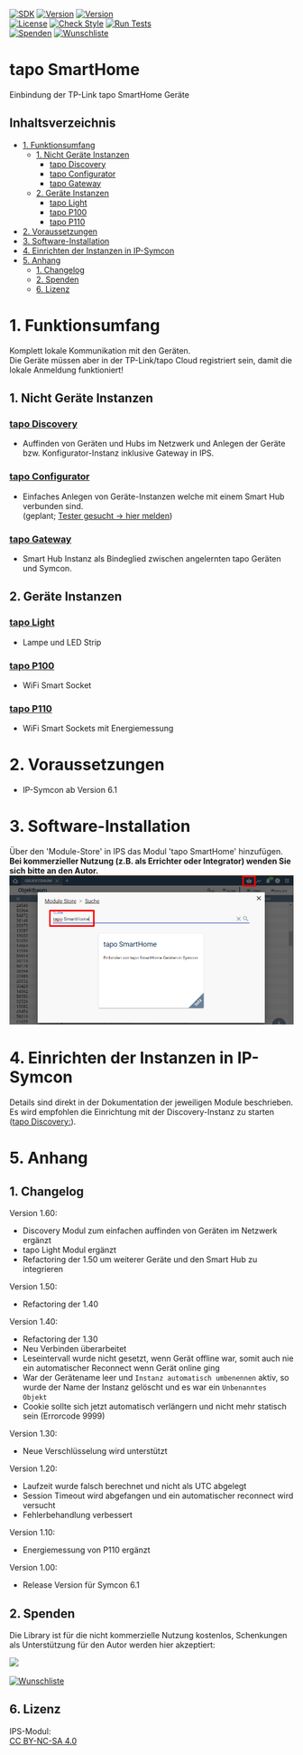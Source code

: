 [![SDK](https://img.shields.io/badge/Symcon-PHPModul-red.svg)](https://www.symcon.de/service/dokumentation/entwicklerbereich/sdk-tools/sdk-php/)
[![Version](https://img.shields.io/badge/Modul%20Version-1.60-blue.svg)](https://community.symcon.de/t/modul-tp-link-tapo-smarthome/131865)
[![Version](https://img.shields.io/badge/Symcon%20Version-6.1%20%3E-green.svg)](https://www.symcon.de/service/dokumentation/installation/migrationen/v60-v61-q1-2022/)  
[![License](https://img.shields.io/badge/License-CC%20BY--NC--SA%204.0-green.svg)](https://creativecommons.org/licenses/by-nc-sa/4.0/)
[![Check Style](https://github.com/Nall-chan/SSHClient/workflows/Check%20Style/badge.svg)](https://github.com/Nall-chan/tapo-SmartHome/actions)
[![Run Tests](https://github.com/Nall-chan/SSHClient/workflows/Run%20Tests/badge.svg)](https://github.com/Nall-chan/tapo-SmartHome/actions)  
[![Spenden](https://www.paypalobjects.com/de_DE/DE/i/btn/btn_donate_SM.gif)](#2-spenden)
[![Wunschliste](https://img.shields.io/badge/Wunschliste-Amazon-ff69fb.svg)](#2-spenden)  

# tapo SmartHome <!-- omit in toc -->
Einbindung der TP-Link tapo SmartHome Geräte

## Inhaltsverzeichnis <!-- omit in toc -->

- [1. Funktionsumfang](#1-funktionsumfang)
  - [1. Nicht Geräte Instanzen](#1-nicht-geräte-instanzen)
    - [tapo Discovery](#tapo-discovery)
    - [tapo Configurator](#tapo-configurator)
    - [tapo Gateway](#tapo-gateway)
  - [2. Geräte Instanzen](#2-geräte-instanzen)
    - [tapo Light](#tapo-light)
    - [tapo P100](#tapo-p100)
    - [tapo P110](#tapo-p110)
- [2. Voraussetzungen](#2-voraussetzungen)
- [3. Software-Installation](#3-software-installation)
- [4. Einrichten der Instanzen in IP-Symcon](#4-einrichten-der-instanzen-in-ip-symcon)
- [5. Anhang](#5-anhang)
  - [1. Changelog](#1-changelog)
  - [2. Spenden](#2-spenden)
  - [6. Lizenz](#6-lizenz)

# 1. Funktionsumfang

 Komplett lokale Kommunikation mit den Geräten.  
 Die Geräte müssen aber in der TP-Link/tapo Cloud registriert sein, damit die lokale Anmeldung funktioniert!

## 1. Nicht Geräte Instanzen

### [tapo Discovery](Tapo%20Discovery/README.md)  
 - Auffinden von Geräten und Hubs im Netzwerk und Anlegen der Geräte bzw. Konfigurator-Instanz inklusive Gateway in IPS.  

### [tapo Configurator](Tapo%20Configurator/README.md)  
 - Einfaches Anlegen von Geräte-Instanzen welche mit einem Smart Hub verbunden sind.  
  (geplant; [Tester gesucht -> hier melden](https://community.symcon.de/t/modul-tp-link-tapo-smarthome/131865/))
  
### [tapo Gateway](Tapo%20Gateway/README.md)  
 - Smart Hub Instanz als Bindeglied zwischen angelernten tapo Geräten und Symcon.  

## 2. Geräte Instanzen

### [tapo Light](Tapo%20Light/README.md)  
  *  Lampe und LED Strip  

### [tapo P100](Tapo%20P100/README.md)  
  *  WiFi Smart Socket  

### [tapo P110](Tapo%20P110/README.md)  
  *  WiFi Smart Sockets mit Energiemessung   
  
# 2. Voraussetzungen

- IP-Symcon ab Version 6.1

# 3. Software-Installation

  Über den 'Module-Store' in IPS das Modul 'tapo SmartHome' hinzufügen.  
   **Bei kommerzieller Nutzung (z.B. als Errichter oder Integrator) wenden Sie sich bitte an den Autor.**  
![Module-Store](imgs/install.png)  

# 4. Einrichten der Instanzen in IP-Symcon

Details sind direkt in der Dokumentation der jeweiligen Module beschrieben.  
Es wird empfohlen die Einrichtung mit der Discovery-Instanz zu starten ([tapo Discovery:](Tapo%20Discovery/README.md)).  

# 5. Anhang

## 1. Changelog

Version 1.60:
 - Discovery Modul zum einfachen auffinden von Geräten im Netzwerk ergänzt  
 - tapo Light Modul ergänzt  
 - Refactoring der 1.50 um weiterer Geräte und den Smart Hub zu integrieren  

Version 1.50:
 - Refactoring der 1.40  

Version 1.40:
 - Refactoring der 1.30  
 - Neu Verbinden überarbeitet  
 - Leseintervall wurde nicht gesetzt, wenn Gerät offline war, somit auch nie ein automatischer Reconnect wenn Gerät online ging  
 - War der Gerätename leer und `Instanz automatisch umbenennen` aktiv, so wurde der Name der Instanz gelöscht und es war ein `Unbenanntes Objekt`  
 - Cookie sollte sich jetzt automatisch verlängern und nicht mehr statisch sein (Errorcode 9999)

Version 1.30:
 - Neue Verschlüsselung wird unterstützt

Version 1.20:  
- Laufzeit wurde falsch berechnet und nicht als UTC abgelegt  
- Session Timeout wird abgefangen und ein automatischer reconnect wird versucht
- Fehlerbehandlung verbessert  
  
Version 1.10:  
- Energiemessung von P110 ergänzt    
  
Version 1.00:  
- Release Version für Symcon 6.1  

## 2. Spenden

  Die Library ist für die nicht kommerzielle Nutzung kostenlos, Schenkungen als Unterstützung für den Autor werden hier akzeptiert:  

<a href="https://www.paypal.com/donate?hosted_button_id=G2SLW2MEMQZH2" target="_blank"><img src="https://www.paypalobjects.com/de_DE/DE/i/btn/btn_donate_LG.gif" border="0" /></a>

[![Wunschliste](https://img.shields.io/badge/Wunschliste-Amazon-ff69fb.svg)](https://www.amazon.de/hz/wishlist/ls/YU4AI9AQT9F?ref_=wl_share) 

## 6. Lizenz

  IPS-Modul:  
  [CC BY-NC-SA 4.0](https://creativecommons.org/licenses/by-nc-sa/4.0/)  
